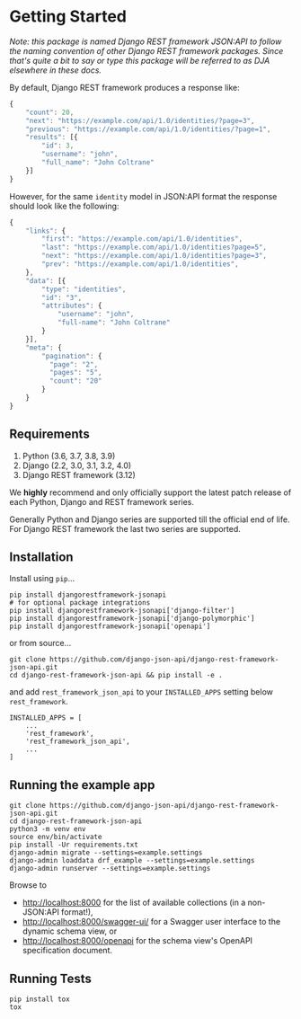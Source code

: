 
# Getting Started

*Note: this package is named Django REST framework JSON:API to follow the naming
convention of other Django REST framework packages. Since that's quite a bit
to say or type this package will be referred to as DJA elsewhere in these docs.*

By default, Django REST framework produces a response like:
``` js
{
    "count": 20,
    "next": "https://example.com/api/1.0/identities/?page=3",
    "previous": "https://example.com/api/1.0/identities/?page=1",
    "results": [{
        "id": 3,
        "username": "john",
        "full_name": "John Coltrane"
    }]
}
```


However, for the same `identity` model in JSON:API format the response should look
like the following:
``` js
{
    "links": {
        "first": "https://example.com/api/1.0/identities",
        "last": "https://example.com/api/1.0/identities?page=5",
        "next": "https://example.com/api/1.0/identities?page=3",
        "prev": "https://example.com/api/1.0/identities",
    },
    "data": [{
        "type": "identities",
        "id": "3",
        "attributes": {
            "username": "john",
            "full-name": "John Coltrane"
        }
    }],
    "meta": {
        "pagination": {
          "page": "2",
          "pages": "5",
          "count": "20"
        }
    }
}
```


## Requirements

1. Python (3.6, 3.7, 3.8, 3.9)
2. Django (2.2, 3.0, 3.1, 3.2, 4.0)
3. Django REST framework (3.12)

We **highly** recommend and only officially support the latest patch release of each Python, Django and REST framework series.

Generally Python and Django series are supported till the official end of life. For Django REST framework the last two series are supported.

## Installation

Install using `pip`...

    pip install djangorestframework-jsonapi
    # for optional package integrations
    pip install djangorestframework-jsonapi['django-filter']
    pip install djangorestframework-jsonapi['django-polymorphic']
    pip install djangorestframework-jsonapi['openapi']

or from source...

    git clone https://github.com/django-json-api/django-rest-framework-json-api.git
    cd django-rest-framework-json-api && pip install -e .


and add `rest_framework_json_api` to your `INSTALLED_APPS` setting below `rest_framework`.

    INSTALLED_APPS = [
        ...
        'rest_framework',
        'rest_framework_json_api',
        ...
    ]

## Running the example app

	git clone https://github.com/django-json-api/django-rest-framework-json-api.git
	cd django-rest-framework-json-api
	python3 -m venv env
	source env/bin/activate
	pip install -Ur requirements.txt
	django-admin migrate --settings=example.settings
	django-admin loaddata drf_example --settings=example.settings
	django-admin runserver --settings=example.settings


Browse to
* [http://localhost:8000](http://localhost:8000) for the list of available collections (in a non-JSON:API format!),
* [http://localhost:8000/swagger-ui/](http://localhost:8000/swagger-ui/) for a Swagger user interface to the dynamic schema view, or
* [http://localhost:8000/openapi](http://localhost:8000/openapi) for the schema view's OpenAPI specification document.

## Running Tests

    pip install tox
    tox

